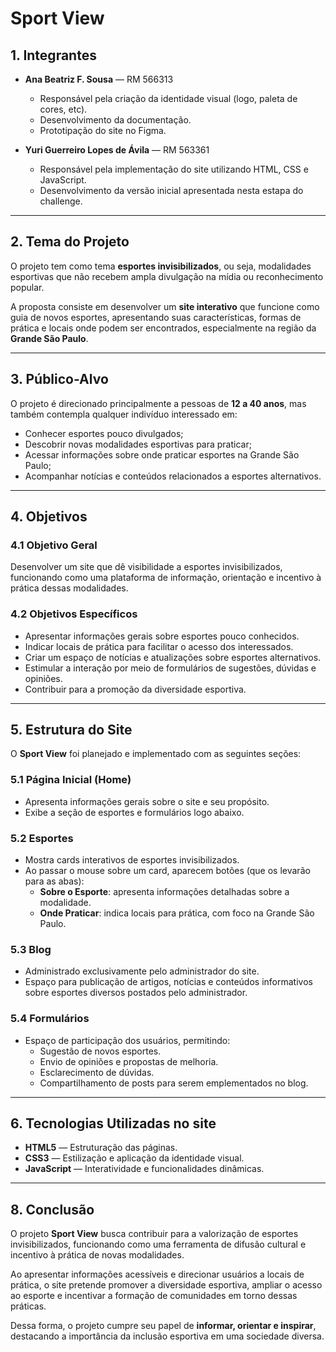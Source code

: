 # Sport View

## 1. Integrantes
- **Ana Beatriz F. Sousa** — RM 566313  
  - Responsável pela criação da identidade visual (logo, paleta de cores, etc).  
  - Desenvolvimento da documentação.  
  - Prototipação do site no Figma.  

- **Yuri Guerreiro Lopes de Ávila** — RM 563361  
  - Responsável pela implementação do site utilizando HTML, CSS e JavaScript.  
  - Desenvolvimento da versão inicial apresentada nesta estapa do challenge.  

---

## 2. Tema do Projeto
O projeto tem como tema **esportes invisibilizados**, ou seja, modalidades esportivas que não recebem ampla divulgação na mídia ou reconhecimento popular.  

A proposta consiste em desenvolver um **site interativo** que funcione como guia de novos esportes, apresentando suas características, formas de prática e locais onde podem ser encontrados, especialmente na região da **Grande São Paulo**.  

---

## 3. Público-Alvo
O projeto é direcionado principalmente a pessoas de **12 a 40 anos**, mas também contempla qualquer indivíduo interessado em:  
- Conhecer esportes pouco divulgados;  
- Descobrir novas modalidades esportivas para praticar;  
- Acessar informações sobre onde praticar esportes na Grande São Paulo;  
- Acompanhar notícias e conteúdos relacionados a esportes alternativos.  

---

## 4. Objetivos
### 4.1 Objetivo Geral  
Desenvolver um site que dê visibilidade a esportes invisibilizados, funcionando como uma plataforma de informação, orientação e incentivo à prática dessas modalidades.  

### 4.2 Objetivos Específicos
- Apresentar informações gerais sobre esportes pouco conhecidos.  
- Indicar locais de prática para facilitar o acesso dos interessados.  
- Criar um espaço de notícias e atualizações sobre esportes alternativos.  
- Estimular a interação por meio de formulários de sugestões, dúvidas e opiniões.  
- Contribuir para a promoção da diversidade esportiva.  

---

## 5. Estrutura do Site
O **Sport View** foi planejado e implementado com as seguintes seções:  

### 5.1 Página Inicial (Home)  
- Apresenta informações gerais sobre o site e seu propósito.  
- Exibe a seção de esportes e formulários logo abaixo.  

### 5.2 Esportes  
- Mostra cards interativos de esportes invisibilizados.  
- Ao passar o mouse sobre um card, aparecem botões (que os levarão para as abas):  
  - **Sobre o Esporte**: apresenta informações detalhadas sobre a modalidade.  
  - **Onde Praticar**: indica locais para prática, com foco na Grande São Paulo.  

### 5.3 Blog  
- Administrado exclusivamente pelo administrador do site.  
- Espaço para publicação de artigos, notícias e conteúdos informativos sobre esportes diversos postados pelo administrador.  

### 5.4 Formulários  
- Espaço de participação dos usuários, permitindo:  
  - Sugestão de novos esportes.  
  - Envio de opiniões e propostas de melhoria.  
  - Esclarecimento de dúvidas.
  - Compartilhamento de posts para serem emplementados no blog.  

---

## 6. Tecnologias Utilizadas no site
- **HTML5** — Estruturação das páginas.  
- **CSS3** — Estilização e aplicação da identidade visual.  
- **JavaScript** — Interatividade e funcionalidades dinâmicas.
  
---

## 8. Conclusão
O projeto **Sport View** busca contribuir para a valorização de esportes invisibilizados, funcionando como uma ferramenta de difusão cultural e incentivo à prática de novas modalidades.  

Ao apresentar informações acessíveis e direcionar usuários a locais de prática, o site pretende promover a diversidade esportiva, ampliar o acesso ao esporte e incentivar a formação de comunidades em torno dessas práticas.  

Dessa forma, o projeto cumpre seu papel de **informar, orientar e inspirar**, destacando a importância da inclusão esportiva em uma sociedade diversa.  
